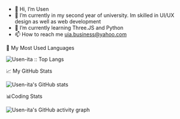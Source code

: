 

- 👋 Hi, I’m Usen
- 🔭 I’m currently in my second year of university. Im skilled in UI/UX design as well as web development 
- 🌱 I’m currently learning Three.JS and Python
- 📫 How to reach me uia.business@yahoo.com

<!---
Usen-ita/Usen-ita is a ✨ special ✨ repository because its `README.md` (this file) appears on your GitHub profile.
You can click the Preview link to take a look at your changes.
--->
📡 My Most Used Languages

<img src="https://github-readme-stats.vercel.app/api/top-langs/?username=Usen-ita&langs_count=10&theme=tokyonight&layout=compact" alt="Usen-ita :: Top Langs" />

📈 My GitHub Stats

![Usen-ita's GitHub stats](https://github-readme-stats.vercel.app/api?username=Usen-ita&hide_border=false&theme=tokyonight)

📊Coding Stats

![Usen-ita's GitHub activity graph](https://activity-graph.herokuapp.com/graph?username=Usen-ita&theme=xcode)
